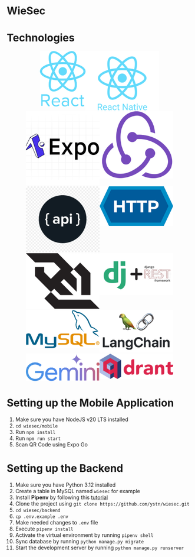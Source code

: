 # WieSec


# Technologies
<!-- - ReactJS
- React Native
- Django
- Langchain
- Gemini -->
<div style="display: flex; flex-direction: row; flex-wrap: wrap; align-items-center; justify-content: center;">
    <div>
        <img alt="ReactJS" src="assets/React-Logo.png" style="height:150px; object-fit: contain" />
    </div>
    <div>
        <img alt="React Native" src="assets/React-Native-Logo.svg" style="width:200px; object-fit: contain" />
    </div>
    <div>
        <img alt="Expo" src="assets/Expo-Logo.webp" style="width:200px; object-fit: contain" />
    </div>
    <div>
        <img alt="Redux" src="assets/Redux-Logo.png" style="width:200px; object-fit: contain" />
    </div>
    <div>
        <img alt="API" src="assets/Api-Logo.webp" style="width:200px; object-fit: contain" />
    </div>
    <div>
        <img alt="HTTP" src="assets/Http-Logo.png" style="width:200px; object-fit: contain" />
    </div>
    <div>
        <img alt="Websocket" src="assets/Websocket-Logo.svg" style="width:200px; object-fit: contain" />
    </div>
    <!-- <img alt="Django" src="assets/Django-Logo.png" style="width:200px; object-fit: contain" /> -->
    <div>
        <img alt="Django Rest API" src="assets/Django-Rest-Logo.png" style="width:200px; object-fit: contain" />
    </div>
    <div>
        <img alt="My SQL" src="assets/Mysql-Logo.png" style="width:200px; object-fit: contain" />
    </div>
    <div>
        <img alt="Langchain" src="assets/Langchain-Logo.png" style="width:200px; object-fit: contain" />
    </div>
    <div>
        <img alt="Gemini" src="assets/Gemini-Logo.png" style="width:200px; object-fit: contain" />
    </div>
    <div>
        <img alt="Qdrant" src="assets/Qdrant-Logo.svg" style="width:200px; object-fit: contain" />
    </div>
</div>

# Setting up the Mobile Application
1. Make sure you have NodeJS v20 LTS installed
2. `cd wiesec/mobile`
3. Run `npm install`
4. Run `npm run start`
5. Scan QR Code using Expo Go

# Setting up the Backend
1. Make sure you have Python 3.12 installed
2. Create a table in MySQL named `wiesec` for example
3. Install **Pipenv** by following this [tutorial](https://pipenv.pypa.io/en/latest/installation.html)
4. Clone the project using `git clone https://github.com/ystn/wiesec.git`
4. `cd wiesec/backend`
5. `cp .env.example .env`
6. Make needed changes to `.env` file
7. Execute `pipenv install`
8. Activate the virtual environment by running `pipenv shell`
9. Sync database by running `python manage.py migrate`
10. Start the development server by running `python manage.py runserver`
